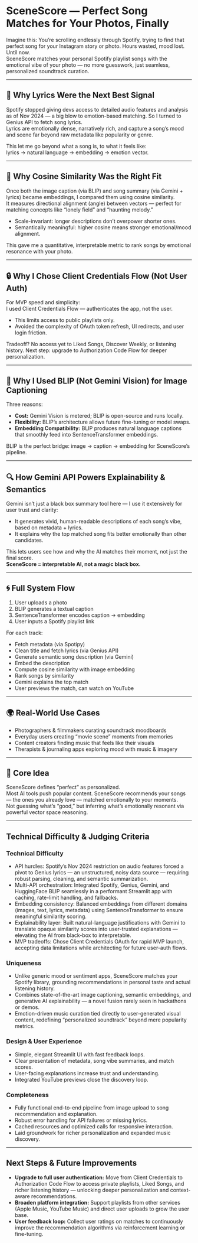 # SceneScore — Perfect Song Matches for Your Photos, Finally

Imagine this: You’re scrolling endlessly through Spotify, trying to find that perfect song for your Instagram story or photo. Hours wasted, mood lost. Until now.  
SceneScore matches your personal Spotify playlist songs with the emotional vibe of your photo — no more guesswork, just seamless, personalized soundtrack curation.

---

## 🎤 Why Lyrics Were the Next Best Signal

Spotify stopped giving devs access to detailed audio features and analysis as of Nov 2024 — a big blow to emotion-based matching. So I turned to Genius API to fetch song lyrics.  
Lyrics are emotionally dense, narratively rich, and capture a song’s mood and scene far beyond raw metadata like popularity or genre.

This let me go beyond what a song is, to what it feels like:  
lyrics → natural language → embedding → emotion vector.

---

## 📐 Why Cosine Similarity Was the Right Fit

Once both the image caption (via BLIP) and song summary (via Gemini + lyrics) became embeddings, I compared them using cosine similarity.  
It measures directional alignment (angle) between vectors — perfect for matching concepts like “lonely field” and “haunting melody.”

- Scale-invariant: longer descriptions don’t overpower shorter ones.
- Semantically meaningful: higher cosine means stronger emotional/mood alignment.

This gave me a quantitative, interpretable metric to rank songs by emotional resonance with your photo.

---

## 🔒 Why I Chose Client Credentials Flow (Not User Auth)

For MVP speed and simplicity:  
I used Client Credentials Flow — authenticates the app, not the user.

- This limits access to public playlists only.
- Avoided the complexity of OAuth token refresh, UI redirects, and user login friction.

Tradeoff? No access yet to Liked Songs, Discover Weekly, or listening history. Next step: upgrade to Authorization Code Flow for deeper personalization.

---

## 🤖 Why I Used BLIP (Not Gemini Vision) for Image Captioning

Three reasons:

- **Cost:** Gemini Vision is metered; BLIP is open-source and runs locally.
- **Flexibility:** BLIP’s architecture allows future fine-tuning or model swaps.
- **Embedding Compatibility:** BLIP produces natural language captions that smoothly feed into SentenceTransformer embeddings.

BLIP is the perfect bridge: image → caption → embedding for SceneScore’s pipeline.

---

## 🔍 How Gemini API Powers Explainability & Semantics

Gemini isn’t just a black box summary tool here — I use it extensively for user trust and clarity:

- It generates vivid, human-readable descriptions of each song’s vibe, based on metadata + lyrics.
- It explains why the top matched song fits better emotionally than other candidates.

This lets users see how and why the AI matches their moment, not just the final score.  
**SceneScore = interpretable AI, not a magic black box.**

---

## 🌀 Full System Flow

1. User uploads a photo  
2. BLIP generates a textual caption  
3. SentenceTransformer encodes caption → embedding  
4. User inputs a Spotify playlist link  

For each track:  
- Fetch metadata (via Spotipy)  
- Clean title and fetch lyrics (via Genius API)  
- Generate semantic song description (via Gemini)  
- Embed the description  
- Compute cosine similarity with image embedding  
- Rank songs by similarity  
- Gemini explains the top match  
- User previews the match, can watch on YouTube  

---

## 🌍 Real-World Use Cases

- Photographers & filmmakers curating soundtrack moodboards  
- Everyday users creating “movie scene” moments from memories  
- Content creators finding music that feels like their visuals  
- Therapists & journaling apps exploring mood with music & imagery  

---

## 🎯 Core Idea

SceneScore defines “perfect” as personalized.  
Most AI tools push popular content. SceneScore recommends your songs — the ones you already love — matched emotionally to your moments.  
Not guessing what’s “good,” but inferring what’s emotionally resonant via powerful vector space reasoning.

---

## Technical Difficulty & Judging Criteria

### Technical Difficulty

- API hurdles: Spotify’s Nov 2024 restriction on audio features forced a pivot to Genius lyrics — an unstructured, noisy data source — requiring robust parsing, cleaning, and semantic summarization.
- Multi-API orchestration: Integrated Spotify, Genius, Gemini, and HuggingFace BLIP seamlessly in a performant Streamlit app with caching, rate-limit handling, and fallbacks.
- Embedding consistency: Balanced embeddings from different domains (images, text, lyrics, metadata) using SentenceTransformer to ensure meaningful similarity scoring.
- Explainability layer: Built natural-language justifications with Gemini to translate opaque similarity scores into user-trusted explanations — elevating the AI from black-box to interpretable.
- MVP tradeoffs: Chose Client Credentials OAuth for rapid MVP launch, accepting data limitations while architecting for future user-auth flows.

### Uniqueness

- Unlike generic mood or sentiment apps, SceneScore matches your Spotify library, grounding recommendations in personal taste and actual listening history.
- Combines state-of-the-art image captioning, semantic embeddings, and generative AI explainability — a novel fusion rarely seen in hackathons or demos.
- Emotion-driven music curation tied directly to user-generated visual content, redefining “personalized soundtrack” beyond mere popularity metrics.

### Design & User Experience

- Simple, elegant Streamlit UI with fast feedback loops.
- Clear presentation of metadata, song vibe summaries, and match scores.
- User-facing explanations increase trust and understanding.
- Integrated YouTube previews close the discovery loop.

### Completeness

- Fully functional end-to-end pipeline from image upload to song recommendation and explanation.
- Robust error handling for API failures or missing lyrics.
- Cached resources and optimized calls for responsive interaction.
- Laid groundwork for richer personalization and expanded music discovery.

---

## Next Steps & Future Improvements

- **Upgrade to full user authentication:** Move from Client Credentials to Authorization Code Flow to access private playlists, Liked Songs, and richer listening history — unlocking deeper personalization and context-aware recommendations.
- **Broaden platform integration:** Support playlists from other services (Apple Music, YouTube Music) and direct user uploads to grow the user base.
- **User feedback loop:** Collect user ratings on matches to continuously improve the recommendation algorithms via reinforcement learning or fine-tuning.
